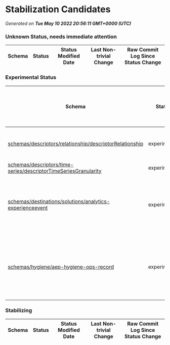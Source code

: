 # Stabilization Candidates

_Generated on **Tue May 10 2022 20:56:11 GMT+0000 (UTC)**_


### Unknown Status, needs immediate attention

|Schema|Status|Status Modified Date|Last Non-trivial Change|Raw Commit Log Since Status Change|
|------|------|--------------------|-----------------------|----------------------------------|


### Experimental Status

|Schema|Status|Status Modified Date|Last Non-trivial Change|Raw Commit Log Since Status Change|
|------|------|--------------------|-----------------------|----------------------------------|
|[schemas/descriptors/relationship/descriptorRelationship](schemas/descriptors/relationship/descriptorRelationship.schema.json)|experimental|**396**|**320**|[613a327](https://github.com/adobe/xdm/commit/613a3270dace69bcfef0d391e0b3717946fa3a22 "Removed extension folder from localization") [b4ac040](https://github.com/adobe/xdm/commit/b4ac0402a6f317427c1b6511584fd79372b028ab "Merge master") [f30f47d](https://github.com/adobe/xdm/commit/f30f47d4fc34a62c3af366b3a2deef5cfc281d04 "Added meta:tileId and meta:descriptionId to resolver of compatibility check") [26c8c21](https://github.com/adobe/xdm/commit/26c8c21ed74e24d631c8edef8945dd1048f99cbb "Excluded null values and append random number to keys") [8616f86](https://github.com/adobe/xdm/commit/8616f862621868dfb4ffa7286938186de4822d96 "Added meta:createdDate attribute")|
|[schemas/descriptors/time-series/descriptorTimeSeriesGranularity](schemas/descriptors/time-series/descriptorTimeSeriesGranularity.schema.json)|experimental|**36**|**36**|[92c9136](https://github.com/adobe/xdm/commit/92c9136baed4a9dd5400f75ecd65a55d4d9af939 "Added new Summary Metrics class and granularity descriptor")|
|[schemas/destinations/solutions/analytics-experienceevent](schemas/destinations/solutions/analytics-experienceevent.schema.json)|experimental|**255**|**84**|[24fcf3a](https://github.com/adobe/xdm/commit/24fcf3a96c85c6ae3bfb004d40914f2a233dc67b "Update analytics-experienceevent.schema.json") [5cee23f](https://github.com/adobe/xdm/commit/5cee23f397b7d5408f3a2ea3a3f41b367bbddc0f "Update analytics-experienceevent.schema.json") [30d35d6](https://github.com/adobe/xdm/commit/30d35d60711d136633b7752947c812b0c3307db7 "Update analytics-experienceevent.schema.json") [8245ce9](https://github.com/adobe/xdm/commit/8245ce978f7e238bda59c5f0f0c6e8bb541a7998 "Revert the ID to those in en-US file") [d83cc36](https://github.com/adobe/xdm/commit/d83cc365740a81bf0c470b89b0dd690adb125326 "Added titleId and created Localization files") [613a327](https://github.com/adobe/xdm/commit/613a3270dace69bcfef0d391e0b3717946fa3a22 "Removed extension folder from localization") [b4ac040](https://github.com/adobe/xdm/commit/b4ac0402a6f317427c1b6511584fd79372b028ab "Merge master") [f30f47d](https://github.com/adobe/xdm/commit/f30f47d4fc34a62c3af366b3a2deef5cfc281d04 "Added meta:tileId and meta:descriptionId to resolver of compatibility check") [26c8c21](https://github.com/adobe/xdm/commit/26c8c21ed74e24d631c8edef8945dd1048f99cbb "Excluded null values and append random number to keys")|
|[schemas/hygiene/aep-hygiene-ops-record](schemas/hygiene/aep-hygiene-ops-record.schema.json)|experimental|**68**|**46**|[a1014ba](https://github.com/adobe/xdm/commit/a1014ba101ef8da2c5ff963a7d54cdb6df69ff7f "Update aep-hygiene-ops-record.schema.json") [882d183](https://github.com/adobe/xdm/commit/882d18336f7eb0652a60eeb7526c9c95b8148fe2 "Changed field name case type") [3969f4f](https://github.com/adobe/xdm/commit/3969f4f33edda465172817cef3ecddf8ce115d58 "Address review comments") [f4ea0de](https://github.com/adobe/xdm/commit/f4ea0de2d23e49b890b15a0a5e2373fc38d03dd7 "Updated schema for fieldUpdate operation") [0e365e8](https://github.com/adobe/xdm/commit/0e365e8dff3ef32e8b87155b6bd7865d3d77c10e "more iterations") [2d60a59](https://github.com/adobe/xdm/commit/2d60a59ad9e6f4acf71e71b79bc7516bdab5e02b "Futher iteration of the schema") [6e093f5](https://github.com/adobe/xdm/commit/6e093f546f0ece4c883d88326a092bbd55e4010d "Futher iteration of the schema") [d16fd0f](https://github.com/adobe/xdm/commit/d16fd0f0ca8e8f54895c563c4802591f3bc95ca4 "fix schema errors") [e31ef53](https://github.com/adobe/xdm/commit/e31ef53663b1e1893da5c4440c0723122c749275 "Revised schema and added example files") [eaf7fcb](https://github.com/adobe/xdm/commit/eaf7fcb09af3c6648af56b8c44bcd4b70b1c2d3d "Moved to global schema location")|


### Stabilizing

|Schema|Status|Status Modified Date|Last Non-trivial Change|Raw Commit Log Since Status Change|
|------|------|--------------------|-----------------------|----------------------------------|




